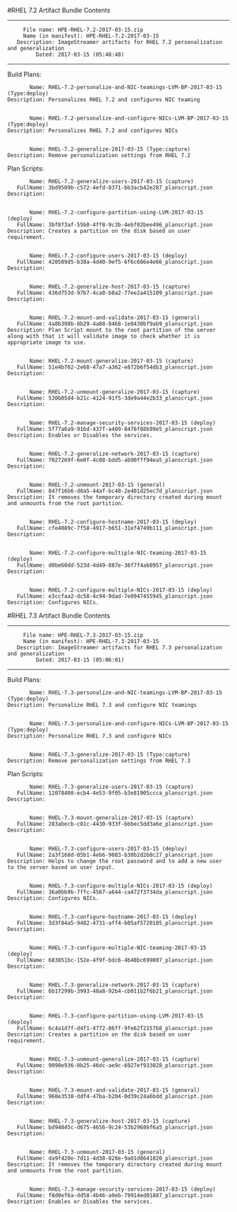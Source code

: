 #RHEL 7.2 Artifact Bundle Contents

--------------------------------------------------------------------------------
         File name: HPE-RHEL-7.2-2017-03-15.zip
         Name (in manifest): HPE-RHEL-7.2-2017-03-15
       Description: ImageStreamer artifacts for RHEL 7.2 personalization and generalization
             Dated: 2017-03-15 (05:48:48)
--------------------------------------------------------------------------------

Build Plans:

	       Name: RHEL-7.2-personalize-and-NIC-teamings-LVM-BP-2017-03-15 (Type:deploy)
	Description: Personalizes RHEL 7.2 and configures NIC teaming


	       Name: RHEL-7.2-personalize-and-configure-NICs-LVM-BP-2017-03-15 (Type:deploy)
	Description: Personalizes RHEL 7.2 and configures NICs


	       Name: RHEL-7.2-generalize-2017-03-15 (Type:capture)
	Description: Remove personalization settings from RHEL 7.2



Plan Scripts:

	       Name: RHEL-7.2-generalize-users-2017-03-15 (capture)
	   FullName: 3bd9509b-c572-4efd-8371-bb3acb42e287_planscript.json
	Description: 


	       Name: RHEL-7.2-configure-partition-using-LVM-2017-03-15 (deploy)
	   FullName: 3bf8f3af-55b0-4ff8-9c3b-4ebf02bee496_planscript.json
	Description: Creates a partition on the disk based on user requirement.


	       Name: RHEL-7.2-configure-users-2017-03-15 (deploy)
	   FullName: 420509d5-b38a-4d40-9ef5-6f6c686e4e66_planscript.json
	Description: 


	       Name: RHEL-7.2-generalize-host-2017-03-15 (capture)
	   FullName: 436d753d-97b7-4ca8-b8a2-77ee2a415109_planscript.json
	Description: 


	       Name: RHEL-7.2-mount-and-validate-2017-03-15 (general)
	   FullName: 4a8b398b-8b29-4a88-8468-1e8430bf9ab9_planscript.json
	Description: Plan Script mount to the root partition of the server along with that it will validate image to check whether it is appropriate image to use.


	       Name: RHEL-7.2-mount-generalize-2017-03-15 (capture)
	   FullName: 51e4b702-2e68-47a7-a362-e872b6f54db3_planscript.json
	Description: 


	       Name: RHEL-7.2-unmount-generalize-2017-03-15 (capture)
	   FullName: 530b05d4-b21c-4124-91f5-3de9a44e2b33_planscript.json
	Description: 


	       Name: RHEL-7.2-manage-security-services-2017-03-15 (deploy)
	   FullName: 5f77a6a9-916d-437f-a409-8476f88b99e5_planscript.json
	Description: Enables or Disables the services.


	       Name: RHEL-7.2-generalize-network-2017-03-15 (capture)
	   FullName: 7027269f-6e0f-4c08-bdd5-ab90fff94ea5_planscript.json
	Description: 


	       Name: RHEL-7.2-unmount-2017-03-15 (general)
	   FullName: 847f16b6-d8a5-44af-bc40-2e401d25ec7d_planscript.json
	Description: It removes the temporary directory created during mount and unmounts from the root partition.


	       Name: RHEL-7.2-configure-hostname-2017-03-15 (deploy)
	   FullName: cfe4089c-7f58-4917-b651-31ef4749b111_planscript.json
	Description: 


	       Name: RHEL-7.2-configure-multiple-NIC-teaming-2017-03-15 (deploy)
	   FullName: d0be60dd-523d-4d49-887e-36f7f4ab8957_planscript.json
	Description: 


	       Name: RHEL-7.2-configure-multiple-NICs-2017-03-15 (deploy)
	   FullName: e3ccfaa2-dc50-4c94-9dad-7e0947455945_planscript.json
	Description: Configures NICs.


#RHEL 7.3 Artifact Bundle Contents

--------------------------------------------------------------------------------
         File name: HPE-RHEL-7.3-2017-03-15.zip
         Name (in manifest): HPE-RHEL-7.3-2017-03-15
       Description: ImageStreamer artifacts for RHEL 7.3 personalization and generalization
             Dated: 2017-03-15 (05:06:01)
--------------------------------------------------------------------------------

Build Plans:

	       Name: RHEL-7.3-personalize-and-NIC-teamings-LVM-BP-2017-03-15 (Type:deploy)
	Description: Personalize RHEL 7.3 and configure NIC teamings


	       Name: RHEL-7.3-personalize-and-configure-NICs-LVM-BP-2017-03-15 (Type:deploy)
	Description: Personalize RHEL 7.3 and configure NICs


	       Name: RHEL-7.3-generalize-2017-03-15 (Type:capture)
	Description: Remove personalization settings from RHEL 7.3



Plan Scripts:

	       Name: RHEL-7.3-generalize-users-2017-03-15 (capture)
	   FullName: 12078408-ecb4-4e53-9f05-b3e81905ccca_planscript.json
	Description: 


	       Name: RHEL-7.3-mount-generalize-2017-03-15 (capture)
	   FullName: 283abecb-c01c-4430-933f-bbbec5dd3a6e_planscript.json
	Description: 


	       Name: RHEL-7.3-configure-users-2017-03-15 (deploy)
	   FullName: 2a3f168d-05b1-4eb6-9083-b30b2d2b8c27_planscript.json
	Description: Helps to change the root password and to add a new user to the server based on user input.


	       Name: RHEL-7.3-configure-multiple-NICs-2017-03-15 (deploy)
	   FullName: 36a0bb9b-7ffc-4567-a644-ca472f3734da_planscript.json
	Description: Configures NICs.


	       Name: RHEL-7.3-configure-hostname-2017-03-15 (deploy)
	   FullName: 3d3f84a5-9482-4731-aff4-b05af5720105_planscript.json
	Description: 


	       Name: RHEL-7.3-configure-multiple-NIC-teaming-2017-03-15 (deploy)
	   FullName: 683851bc-152e-4f9f-bdc6-4b48bc699807_planscript.json
	Description: 


	       Name: RHEL-7.3-generalize-network-2017-03-15 (capture)
	   FullName: 6b17299b-3993-48a8-92b4-cb011b2f6b21_planscript.json
	Description: 


	       Name: RHEL-7.3-configure-partition-using-LVM-2017-03-15 (deploy)
	   FullName: 6c4a1d7f-d4f1-4772-86ff-9fe62f2157b8_planscript.json
	Description: Creates a partition on the disk based on user requirement.


	       Name: RHEL-7.3-unmount-generalize-2017-03-15 (capture)
	   FullName: 9090e936-0b25-46dc-ae9c-6927ef933028_planscript.json
	Description: 


	       Name: RHEL-7.3-mount-and-validate-2017-03-15 (general)
	   FullName: 960e3538-ddf4-47ba-b204-0d39c24a6bdd_planscript.json
	Description: 


	       Name: RHEL-7.3-generalize-host-2017-03-15 (capture)
	   FullName: bd94845c-d675-4656-9c24-53b29686f6a5_planscript.json
	Description: 


	       Name: RHEL-7.3-unmount-2017-03-15 (general)
	   FullName: da9f420e-7d11-4d38-828e-9a01d8641020_planscript.json
	Description: It removes the temporary directory created during mount and unmounts from the root partition.


	       Name: RHEL-7.3-manage-security-services-2017-03-15 (deploy)
	   FullName: f8d0ef6a-dd58-4b46-a9eb-79914ed01887_planscript.json
	Description: Enables or Disables the services.







